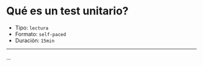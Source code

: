 # Qué es un test unitario?

* Tipo: `lectura`
* Formato: `self-paced`
* Duración: `15min`

***

...
